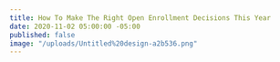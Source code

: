 ```yaml
---
title: How To Make The Right Open Enrollment Decisions This Year
date: 2020-11-02 05:00:00 -05:00
published: false
image: "/uploads/Untitled%20design-a2b536.png"
---
```


